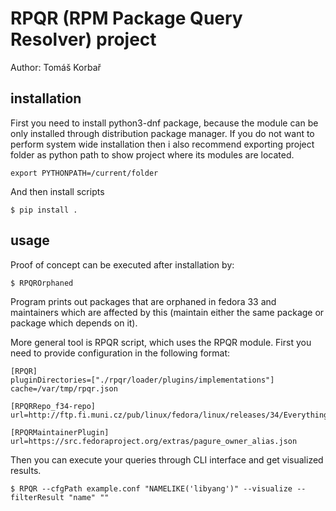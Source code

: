 # RPQR (RPM Package Query Resolver) project
Author: Tomáš Korbař

## installation
First you need to install python3-dnf package, because the module can be
only installed through distribution package manager.
If you do not want to perform system wide installation then i also recommend
exporting project folder as python path to show project where its modules are located.
```
export PYTHONPATH=/current/folder
```
And then install scripts
```
$ pip install .
```
## usage
Proof of concept can be executed after installation by:

```
$ RPQROrphaned
```

Program prints out packages that are orphaned in fedora 33 and maintainers
which are affected by this (maintain either the same package or package which depends on it).

More general tool is RPQR script, which uses the RPQR module.
First you need to provide configuration in the following format:
```
[RPQR]
pluginDirectories=["./rpqr/loader/plugins/implementations"]
cache=/var/tmp/rpqr.json

[RPQRRepo_f34-repo]
url=http://ftp.fi.muni.cz/pub/linux/fedora/linux/releases/34/Everything/x86_64/os/

[RPQRMaintainerPlugin]
url=https://src.fedoraproject.org/extras/pagure_owner_alias.json
```

Then you can execute your queries through CLI interface and get visualized results.
```
$ RPQR --cfgPath example.conf "NAMELIKE('libyang')" --visualize --filterResult "name" ""
```
